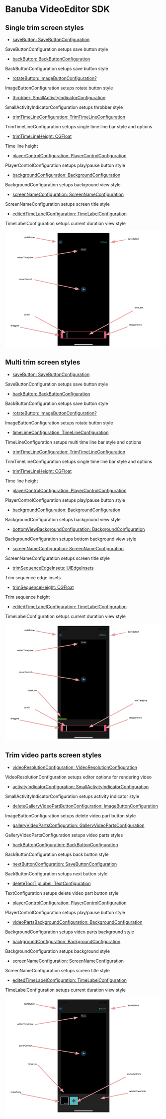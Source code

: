 # Banuba VideoEditor SDK
## Single trim screen styles  

- [saveButton: SaveButtonConfiguration](/Example/Example/Extension/TrimConfiguration.swift#L8)

SaveButtonConfiguration setups save button style

- [backButton: BackButtonConfiguration](/Example/Example/Extension/TrimConfiguration.swift#L14)

BackButtonConfiguration setups save button style

- [rotateButton: ImageButtonConfiguration?](/Example/Example/Extension/TrimConfiguration.swift#L19)

ImageButtonConfiguration setups rotate button style

- [throbber: SmallActivityIndicatorConfiguration](/Example/Example/Extension/TrimConfiguration.swift#L23)

SmallActivityIndicatorConfiguration setups throbber style

- [trimTimeLineConfiguration: TrimTimeLineConfiguration](/Example/Example/Extension/TrimConfiguration.swift#L26)

TrimTimeLineConfiguration setups single time line bar style and options

- [trimTimeLineHeight: CGFloat](/Example/Example/Extension/TrimConfiguration.swift#L25)

Time line height

- [playerControlConfiguration: PlayerControlConfiguration](/Example/Example/Extension/TrimConfiguration.swift#L32)

PlayerControlConfiguration setups play/pause button style

- [backgroundConfiguration: BackgroundConfiguration](/Example/Example/Extension/TrimConfiguration.swift#L37)

BackgroundConfiguration setups background view style

- [screenNameConfiguration: ScreenNameConfiguration](/Example/Example/Extension/TrimConfiguration.swift#L38)

ScreenNameConfiguration setups screen title style

- [editedTimeLabelConfiguration: TimeLabelConfiguration](/Example/Example/Extension/TrimConfiguration.swift#L39)

 TimeLabelConfiguration setups current duration view style
  
  ![img](screenshots/SingleTrimConfiguration.png)

## Multi trim screen styles  

- [saveButton: SaveButtonConfiguration](/Example/Example/Extension/TrimConfiguration.swift#L50)

SaveButtonConfiguration setups save button style

- [backButton: BackButtonConfiguration](/Example/Example/Extension/TrimConfiguration.swift#L56)

BackButtonConfiguration setups save button style

- [rotateButton: ImageButtonConfiguration?](/Example/Example/Extension/TrimConfiguration.swift#L61)

ImageButtonConfiguration setups rotate button style

- [timeLimeConfiguration: TimeLineConfiguration](/Example/Example/Extension/TrimConfiguration.swift#L65)

TimeLineConfiguration setups multi time line bar style and options

- [trimTimeLineConfiguration: TrimTimeLineConfiguration](/Example/Example/Extension/TrimConfiguration.swift#L66)

TrimTimeLineConfiguration setups single time line bar style and options

- [trimTimeLineHeight: CGFloat](/Example/Example/Extension/TrimConfiguration.swift#L74)

Time line height

- [playerControlConfiguration: PlayerControlConfiguration](/Example/Example/Extension/TrimConfiguration.swift#L75)

PlayerControlConfiguration setups play/pause button style

- [backgroundConfiguration: BackgroundConfiguration](/Example/Example/Extension/TrimConfiguration.swift#L79)

BackgroundConfiguration setups background view style

- [bottomViewBackgroundConfiguration: BackgroundConfiguration](/Example/Example/Extension/TrimConfiguration.swift#L80)

BackgroundConfiguration setups bottom background view style

- [screenNameConfiguration: ScreenNameConfiguration](/Example/Example/Extension/TrimConfiguration.swift#L81)

ScreenNameConfiguration setups screen title style

- [trimSequenceEdgeInsets: UIEdgeInsets](/Example/Example/Extension/TrimConfiguration.swift#L82)

Trim sequence edge insets

- [trimSequenceHeight: CGFloat](/Example/Example/Extension/TrimConfiguration.swift#L83)

Trim sequence height

- [editedTimeLabelConfiguration: TimeLabelConfiguration](/Example/Example/Extension/TrimConfiguration.swift#L84)

TimeLabelConfiguration setups current duration view style

![img](screenshots/MultiTrimConfiguration.png)

## Trim video parts screen styles  

- [videoResolutionConfiguration: VideoResolutionConfiguration](/Example/Example/Extension/TrimConfiguration.swift#L95)

VideoResolutionConfiguration setups editor options for rendering video

- [activityIndicatorConfiguration: SmallActivityIndicatorConfiguration](/Example/Example/Extension/TrimConfiguration.swift#L116)

SmallActivityIndicatorConfiguration setups activity indicator style

- [deleteGalleryVideoPartButtonConfiguration: ImageButtonConfiguration](/Example/Example/Extension/TrimConfiguration.swift#L117)

ImageButtonConfiguration setups delete video part button style

- [galleryVideoPartsConfiguration: GalleryVideoPartsConfiguration](/Example/Example/Extension/TrimConfiguration.swift#L120)

GalleryVideoPartsConfiguration setups video parts styles

- [backButtonConfiguration: BackButtonConfiguration](/Example/Example/Extension/TrimConfiguration.swift#L123)

BackButtonConfiguration setups back button style

- [nextButtonConfiguration: SaveButtonConfiguration](/Example/Example/Extension/TrimConfiguration.swift#L128)

BackButtonConfiguration setups next button style

- [deleteToolTipLabel: TextConfiguration](/Example/Example/Extension/TrimConfiguration.swift#L134)

TextConfiguration setups delete video part button style

- [playerControlConfiguration: PlayerControlConfiguration](/Example/Example/Extension/TrimConfiguration.swift#L135)

PlayerControlConfiguration setups play/pause button style

- [videoPartsBackgroundConfiguration: BackgroundConfiguration](/Example/Example/Extension/TrimConfiguration.swift#L139)

BackgroundConfiguration setups video parts background style

- [backgroundConfiguration: BackgroundConfiguration](/Example/Example/Extension/TrimConfiguration.swift#L140)

BackgroundConfiguration setups background style

- [screenNameConfiguration: ScreenNameConfiguration](/Example/Example/Extension/TrimConfiguration.swift#L141)

ScreenNameConfiguration setups screen title style

- [editedTimeLabelConfiguration: TimeLabelConfiguration](/Example/Example/Extension/TrimConfiguration.swift#L142)

TimeLabelConfiguration setups current duration view style

![img](screenshots/GalleryTrimConfiguration.png)
